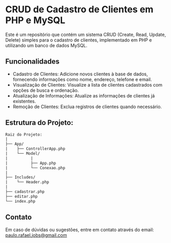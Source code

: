 # CRUD de Cadastro de Clientes em PHP e MySQL
Este é um repositório que contém um sistema CRUD (Create, Read, Update, Delete) simples para o cadastro de clientes, implementado em PHP e utilizando um banco de dados MySQL.

## Funcionalidades
-  Cadastro de Clientes: Adicione novos clientes à base de dados, fornecendo informações como nome, endereço, telefone e email.
-  Visualização de Clientes: Visualize a lista de clientes cadastrados com opções de busca e ordenação.
-  Atualização de Informações: Atualize as informações de clientes já existentes.
-  Remoção de Clientes: Exclua registros de clientes quando necessário.

## Estrutura do Projeto:
```html
Raiz do Projeto:
|
├── App/
|    ├── ControllerApp.php
|    └── Model/
|          |
|          ├── App.php
|          └── Conexao.php
|
├── Includes/
|    └── Header.php
|
├── cadastrar.php 
├── editar.php
└── index.php
```

## Contato
Em caso de dúvidas ou sugestões, entre em contato através do email: paulo.rafael.jobs@gmail.com
